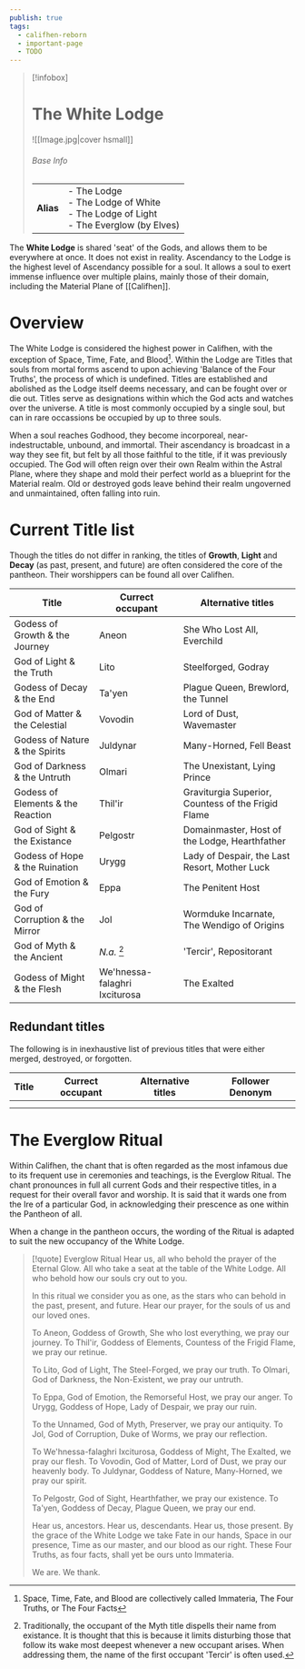 ```yaml
---
publish: true
tags:
  - califhen-reborn
  - important-page
  - TODO
---
```

> [!infobox]  
> # The White Lodge
> ![[Image.jpg|cover hsmall]]  
> ###### Base Info
> | | |  
> |---|---|  
> | **Alias** | - The Lodge<br>- The Lodge of White<br>- The Lodge of Light<br>- The Everglow (by Elves) | 

The **White Lodge** is shared 'seat' of the Gods, and allows them to be everywhere at once. It does not exist in reality. Ascendancy to the Lodge is the highest level of Ascendancy possible for a soul. It allows a soul to exert immense influence over multiple plains, mainly those of their domain, including the Material Plane of [[Califhen]].
# Overview
The White Lodge is considered the highest power in Califhen, with the exception of Space, Time, Fate, and Blood[^1]. Within the Lodge are Titles that souls from mortal forms ascend to upon achieving 'Balance of the Four Truths', the process of which is undefined. Titles are established and abolished as the Lodge itself deems necessary, and can be fought over or die out. Titles serve as designations within which the God acts and watches over the universe. A title is most commonly occupied by a single soul, but can in rare occassions be occupied by up to three souls.

When a soul reaches Godhood, they become incorporeal, near-indestructable, unbound, and immortal. Their ascendancy is broadcast in a way they see fit, but felt by all those faithful to the title, if it was previously occupied. The God will often reign over their own Realm within the Astral Plane, where they shape and mold their perfect world as a blueprint for the Material realm. Old or destroyed gods leave behind their realm ungoverned and unmaintained, often falling into ruin.

[^1]: Space, Time, Fate, and Blood are collectively called Immateria, The Four Truths, or The Four Facts
# Current Title list
Though the titles do not differ in ranking, the titles of **Growth**, **Light** and **Decay** (as past, present, and future) are often considered the core of the pantheon. Their worshippers can be found all over Califhen.

| Title                             | Currect occupant              | Alternative titles                                 |
| --------------------------------- | ----------------------------- | -------------------------------------------------- |
| Godess of Growth & the Journey    | Aneon                         | She Who Lost All, Everchild                        |
| God of Light & the Truth          | Lito                          | Steelforged, Godray                                |
| Godess of Decay & the End         | Ta'yen                        | Plague Queen, Brewlord, the Tunnel                 |
| God of Matter & the Celestial     | Vovodin                       | Lord of Dust, Wavemaster                           |
| Godess of Nature & the Spirits    | Juldynar                      | Many-Horned, Fell Beast                            |
| God of Darkness & the Untruth     | Olmari                        | The Unexistant, Lying Prince                       |
| Godess of Elements & the Reaction | Thil'ir                       | Graviturgia Superior, Countess of the Frigid Flame |
| God of Sight & the Existance      | Pelgostr                      | Domainmaster, Host of the Lodge, Hearthfather      |
| Godess of Hope & the Ruination    | Urygg                         | Lady of Despair, the Last Resort, Mother Luck      |
| God of Emotion & the Fury         | Eppa                          | The Penitent Host                                  |
| God of Corruption & the Mirror    | Jol                           | Wormduke Incarnate, The Wendigo of Origins         |
| God of Myth & the Ancient         | *N.a.* [^2]                   | 'Tercir', Repositorant                             |
| Godess of Might & the Flesh       | We'hnessa-falaghri Ixciturosa | The Exalted                                        |
[^2]: Traditionally, the occupant of the Myth title dispells their name from existance. It is thought that this is because it limits disturbing those that follow its wake most deepest whenever a new occupant arises. When addressing them, the name of the first occupant 'Tercir' is often used.
## Redundant titles
The following is in inexhaustive list of previous titles that were either merged, destroyed, or forgotten.

| Title | Currect occupant | Alternative titles | Follower Denonym |
| ----- | ---------------- | ------------------ | ---------------- |
|       |                  |                    |                  |
|       |                  |                    |                  |

# The Everglow Ritual
Within Califhen, the chant that is often regarded as the most infamous due to its frequent use in ceremonies and teachings, is the Everglow Ritual. The chant pronounces in full all current Gods and their respective titles, in a request for their overall favor and worship. It is said that it wards one from the Ire of a particular God, in acknowledging their prescence as one within the Pantheon of all.

When a change in the pantheon occurs, the wording of the Ritual is adapted to suit the new occupancy of the White Lodge.

> [!quote] Everglow Ritual
> Hear us, all who behold the prayer of the Eternal Glow. All who take a seat at the table of the White Lodge. All who behold how our souls cry out to you.
>
> In this ritual we consider you as one, as the stars who can behold in the past, present, and future. Hear our prayer, for the souls of us and our loved ones.
>
> To Aneon, Goddess of Growth, She who lost everything, we pray our journey.
> To Thil'ir, Goddess of Elements, Countess of the Frigid Flame, we pray our retinue.
>
> To Lito, God of Light, The Steel-Forged, we pray our truth.
> To Olmari, God of Darkness, the Non-Existent, we pray our untruth.
>
> To Eppa, God of Emotion, the Remorseful Host, we pray our anger.
> To Urygg, Goddess of Hope, Lady of Despair, we pray our ruin.
>
> To the Unnamed, God of Myth, Preserver, we pray our antiquity.
> To Jol, God of Corruption, Duke of Worms, we pray our reflection.
>
> To We'hnessa-falaghri Ixciturosa, Goddess of Might, The Exalted, we pray our flesh.
> To Vovodin, God of Matter, Lord of Dust, we pray our heavenly body.
> To Juldynar, Goddess of Nature, Many-Horned, we pray our spirit.
>
> To Pelgostr, God of Sight, Hearthfather, we pray our existence.
> To Ta'yen, Goddess of Decay, Plague Queen, we pray our end.
>
> Hear us, ancestors. Hear us, descendants. Hear us, those present. By the grace of the White Lodge we take Fate in our hands, Space in our presence, Time as our master, and our blood as our right. These Four Truths, as four facts, shall yet be ours unto Immateria.
>
> We are. We thank.

